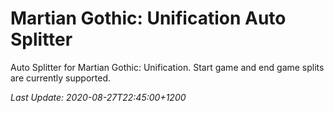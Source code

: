 # Martian Gothic: Unification Auto Splitter

Auto Splitter for Martian Gothic: Unification. Start game and end game splits are currently supported.

*Last Update: 2020-08-27T22:45:00+1200*